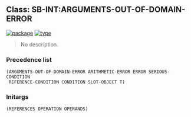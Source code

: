 ## Class: SB-INT:ARGUMENTS-OUT-OF-DOMAIN-ERROR
[![package](https://img.shields.io/badge/Package-SB--INT-5f9ea0.svg?style=social&colorA=999999)](../) [![type](https://img.shields.io/badge/Type-Class-5f9ea0.svg?style=social&colorA=999999)](../#class) 

> No description.

### Precedence list
```
(ARGUMENTS-OUT-OF-DOMAIN-ERROR ARITHMETIC-ERROR ERROR SERIOUS-CONDITION
 REFERENCE-CONDITION CONDITION SLOT-OBJECT T)
```
### Initargs
```
(REFERENCES OPERATION OPERANDS)
```
